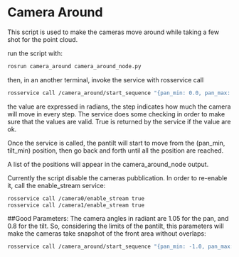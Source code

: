 # Camera Around 

This script is used to make the cameras move around while taking a few shot for the point cloud.

run the script with:

```bash
rosrun camera_around camera_around_node.py
```

then, in an another terminal, invoke the service with rosservice call

```bash
rosservice call /camera_around/start_sequence "{pan_min: 0.0, pan_max: 0.0, pan_step: 0.0, tilt_min: 0.0, tilt_max: 0.0, tilt_step: 0.0}"
```

the  value are expressed in radians, the step indicates how much the camera will move in every step.
The service does some checking in order to make sure that the values are valid. True is returned by the service if the value are ok.

Once the service is called, the pantilt will start to move from the (pan_min, tilt_min) position, then go
back and forth until all the position are reached.

A list of the positions will appear in the camera_around_node output.

Currently the script disable the cameras pubblication. In order to re-enable it, call the enable_stream service:
```bash
rosservice call /camera0/enable_stream true
rosservice call /camera1/enable_stream true
```

##Good Parameters:
The camera angles in radiant are 1.05 for the pan, and 0.8 for the tilt.
So, considering the limits of the pantilt, this parameters will make the cameras take snapshot of the front area without overlaps:

```bash
rosservice call /camera_around/start_sequence "{pan_min: -1.0, pan_max: 1.0, pan_step: 1.0, tilt_min: -0.4, tilt_max: 0.4, tilt_step: 0.8}"
```

